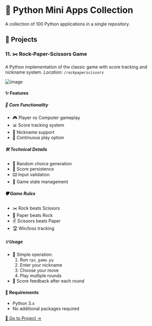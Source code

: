# 🐍 Python Mini Apps Collection
A collection of 100 Python applications in a single repository.

## 🚀 Projects

### 11. ✂️ Rock-Paper-Scissors Game
A Python implementation of the classic game with score tracking and nickname system.
*Location: `/rockpaperscissors`*

![image](https://github.com/parzivalhaliday/100-python-apps/blob/main/rockpaperscissors/image.png)

#### ✨ Features

##### 🔄 Core Functionality
- 🎮 Player vs Computer gameplay
- 📊 Score tracking system
- 👤 Nickname support
- 🔄 Continuous play option

##### 🛠️ Technical Details
- 🎲 Random choice generation
- 💾 Score persistence
- ⌨️ Input validation
- 🔄 Game state management

##### 🛡️ Game Rules
- ✂️ Rock beats Scissors
- 📄 Paper beats Rock
- ✌️ Scissors beats Paper
- 🏆 Win/loss tracking

##### 💡 Usage
- 🔧 Simple operation:
  1. Run `rps_game.py`
  2. Enter your nickname
  3. Choose your move
  4. Play multiple rounds
- 📝 Score feedback after each round

#### 🔧 Requirements
- Python 3.x
- No additional packages required

[📂 Go to Project →](/)



